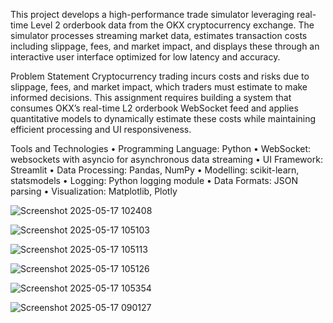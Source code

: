 This project develops a high-performance trade simulator leveraging real-time Level 2 
orderbook data from the OKX cryptocurrency exchange. The simulator processes streaming 
market data, estimates transaction costs including slippage, fees, and market impact, and 
displays these through an interactive user interface optimized for low latency and accuracy. 


Problem Statement 
Cryptocurrency trading incurs costs and risks due to slippage, fees, and market impact, which 
traders must estimate to make informed decisions. This assignment requires building a system 
that consumes OKX’s real-time L2 orderbook WebSocket feed and applies quantitative models 
to dynamically estimate these costs while maintaining efficient processing and UI 
responsiveness.


Tools and Technologies 
• Programming Language: Python 
• WebSocket: websockets with asyncio for asynchronous data streaming 
• UI Framework: Streamlit 
• Data Processing: Pandas, NumPy 
• Modelling: scikit-learn, statsmodels 
• Logging: Python logging module 
• Data Formats: JSON parsing 
• Visualization: Matplotlib, Plotly


![Screenshot 2025-05-17 102408](https://github.com/user-attachments/assets/d3cb5373-727f-40c6-b0d0-2f8ec0feaffb)

![Screenshot 2025-05-17 105103](https://github.com/user-attachments/assets/295f9a52-7ee9-4a00-bf4e-03673490fe8a)

![Screenshot 2025-05-17 105113](https://github.com/user-attachments/assets/8935f1eb-fb42-4c3a-9356-419e06d4fff7)

![Screenshot 2025-05-17 105126](https://github.com/user-attachments/assets/d90e6b0e-4ec9-4763-bfa8-2065a5ed7679)

![Screenshot 2025-05-17 105354](https://github.com/user-attachments/assets/45328f54-8409-4da3-92d0-d7eafe5d7007)

![Screenshot 2025-05-17 090127](https://github.com/user-attachments/assets/ee7ef345-7e99-4a9f-a953-881b4944fa09)




